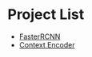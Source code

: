 # Project List

* [FasterRCNN](https://github.com/HyungjoByun/Projects/tree/main/Faster%20RCNN)
* [Context Encoder](https://github.com/HyungjoByun/Projects/tree/main/Context%20Encoder)
